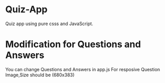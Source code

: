 # Quiz-App
Quiz app using pure csss and JavaScript.

# Modification for Questions and Answers
You can change Questions and Answers in app.js 
For resposive Question Image,Size should be (680x383)


